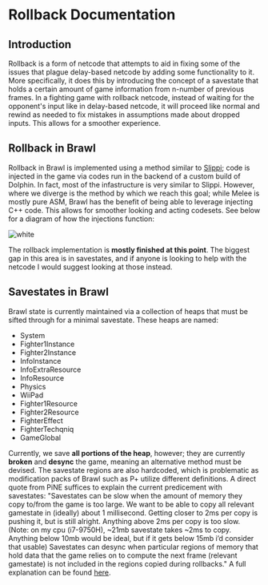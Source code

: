 # Rollback Documentation

## Introduction
Rollback is a form of netcode that attempts to aid in fixing some of the issues that plague delay-based netcode by adding some functionality to it. More specifically, it does this by introducing the concept of a savestate that holds a certain amount of game information from n-number of previous frames. In a fighting game with rollback netcode, instead of waiting for the opponent's input like in delay-based netcode, it will proceed like normal and rewind as needed to fix mistakes in assumptions made about dropped inputs. This allows for a smoother experience.

## Rollback in Brawl
Rollback in Brawl is implemented using a method similar to [Slippi](https://github.com/project-slippi); code is injected in the game via codes run in the backend of a custom build of Dolphin. In fact, most of the infastructure is very similar to Slippi. However, where we diverge is the method by which we reach this goal; while Melee is mostly pure ASM, Brawl has the benefit of being able to leverage injecting C++ code. This allows for smoother looking and acting codesets. See below for a diagram of how the injections function:

![white](https://user-images.githubusercontent.com/29901514/198829504-45f73473-8e0f-41b4-ab5d-c20cfff366af.png)

The rollback implementation is **mostly finished at this point**. The biggest gap in this area is in savestates, and if anyone is looking to help with the netcode I would suggest looking at those instead.

## Savestates in Brawl
Brawl state is currently maintained via a collection of heaps that must be sifted through for a minimal savestate. These heaps are named:

- System 
- Fighter1Instance 
- Fighter2Instance 
- InfoInstance 
- InfoExtraResource 
- InfoResource 
- Physics 
- WiiPad 
- Fighter1Resource 
- Fighter2Resource 
- FighterEffect 
- FighterTechqniq 
- GameGlobal

Currently, we save **all portions of the heap**, however; they are currently **broken** and **desync** the game, meaning an alternative method must be devised. The savestate regions are also hardcoded, which is problematic as modification packs of Brawl such as P+ utilize different definitions. A direct quote from PiNE suffices to explain the current predicement with savestates: "Savestates can be slow when the amount of memory they copy to/from the game is too large. We want to be able to copy all relevant gamestate in (ideally) about 1 millisecond. Getting closer to 2ms per copy is pushing it, but is still alright. Anything above 2ms per copy is too slow. (Note: on my cpu (i7-9750H), ~21mb savestate takes ~2ms to copy. Anything below 10mb would be ideal, but if it gets below 15mb i’d consider that usable)
Savestates can desync when particular regions of memory that hold data that the game relies on to compute the next frame (relevant gamestate) is not included in the regions copied during rollbacks." A full explanation can be found [here](https://docs.google.com/document/d/1JYE3UB3GcUUH0nWNdq04xvFxBocS4NM8rcHxDzx6bmc).
